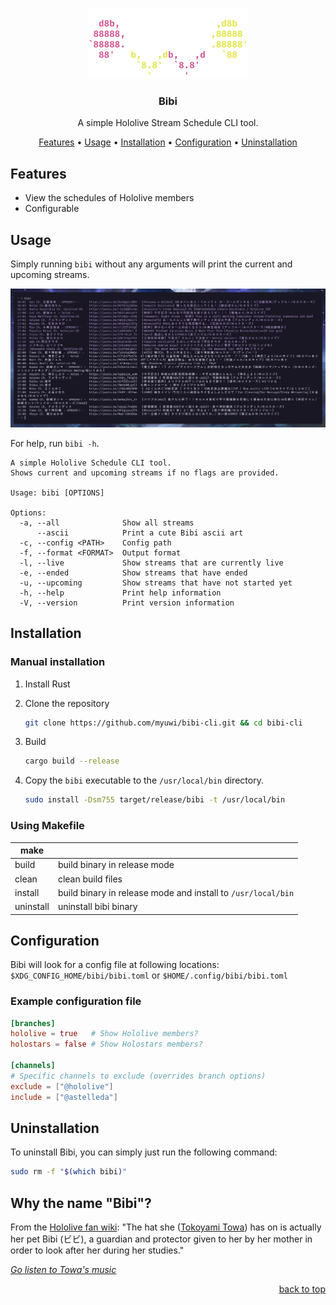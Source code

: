 <div align="top"></div>
<br />
<div align="center">

![Bibi](assets/Bibi.png)

### Bibi

A simple Hololive Stream Schedule CLI tool.

[Features](#features)
•
[Usage](#usage)
•
[Installation](#installation)
•
[Configuration](#configuration)
•
[Uninstallation](#uninstallation)

</div>

## Features

- View the schedules of Hololive members
- Configurable

## Usage

Simply running `bibi` without any arguments will print the current and upcoming streams.

![Usage](assets/usage.png)

For help, run `bibi -h`.

```
A simple Hololive Schedule CLI tool.
Shows current and upcoming streams if no flags are provided.

Usage: bibi [OPTIONS]

Options:
  -a, --all              Show all streams
      --ascii            Print a cute Bibi ascii art
  -c, --config <PATH>    Config path
  -f, --format <FORMAT>  Output format
  -l, --live             Show streams that are currently live
  -e, --ended            Show streams that have ended
  -u, --upcoming         Show streams that have not started yet
  -h, --help             Print help information
  -V, --version          Print version information
```

## Installation

### Manual installation

1. Install Rust
2. Clone the repository

   ```sh
   git clone https://github.com/myuwi/bibi-cli.git && cd bibi-cli
   ```

3. Build

   ```sh
   cargo build --release
   ```

4. Copy the `bibi` executable to the `/usr/local/bin` directory.

   ```sh
   sudo install -Dsm755 target/release/bibi -t /usr/local/bin
   ```

### Using Makefile

| make      |                                                              |
| --------- | ------------------------------------------------------------ |
| build     | build binary in release mode                                 |
| clean     | clean build files                                            |
| install   | build binary in release mode and install to `/usr/local/bin` |
| uninstall | uninstall bibi binary                                        |

## Configuration

Bibi will look for a config file at following locations: `$XDG_CONFIG_HOME/bibi/bibi.toml` or `$HOME/.config/bibi/bibi.toml`

### Example configuration file

```toml
[branches]
hololive = true   # Show Hololive members?
holostars = false # Show Holostars members?

[channels]
# Specific channels to exclude (overrides branch options)
exclude = ["@hololive"]
include = ["@astelleda"]
```

## Uninstallation

To uninstall Bibi, you can simply just run the following command:

```sh
sudo rm -f "$(which bibi)"
```

## Why the name "Bibi"?

From the [Hololive fan wiki][towa-wiki]: "The hat she ([Tokoyami Towa][towa-yt]) has on is actually her pet Bibi (ビビ), a guardian and protector given to her by her mother in order to look after her during her studies."

[_Go listen to Towa's music_][towa-music]

<p align="right"><a href="#top">back to top</a></p>

[towa-wiki]: https://hololive.wiki/wiki/Tokoyami_Towa
[towa-yt]: https://www.youtube.com/channel/UC1uv2Oq6kNxgATlCiez59hw
[towa-music]: https://youtu.be/HBmss54l5zc
